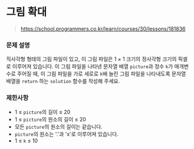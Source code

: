 # 그림 확대

> https://school.programmers.co.kr/learn/courses/30/lessons/181836

### 문제 설명

직사각형 형태의 그림 파일이 있고, 이 그림 파일은 1 × 1 크기의 정사각형 크기의 픽셀로 이루어져 있습니다. 이 그림 파일을 나타낸 문자열 배열 `picture`과 정수 `k`가 매개변수로 주어질 때, 이 그림 파일을 가로 세로로 `k`배 늘린 그림 파일을 나타내도록 문자열 배열을 `return` 하는 `solution` 함수를 작성해 주세요.

### 제한사항

- 1 ≤ `picture`의 길이 ≤ 20
- 1 ≤ `picture`의 원소의 길이 ≤ 20
- 모든 `picture`의 원소의 길이는 같습니다.
- `picture`의 원소는 '.'과 'x'로 이루어져 있습니다.
- 1 ≤ `k` ≤ 10
